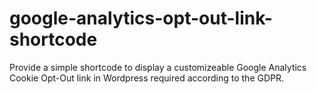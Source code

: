 # google-analytics-opt-out-link-shortcode
Provide a simple shortcode to display a customizeable Google Analytics Cookie Opt-Out link in Wordpress required according to the GDPR.
